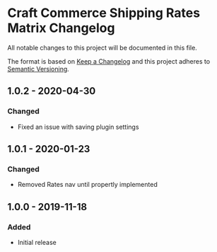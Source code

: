 # Craft Commerce Shipping Rates Matrix Changelog

All notable changes to this project will be documented in this file.

The format is based on [Keep a Changelog](http://keepachangelog.com/) and this project adheres to [Semantic Versioning](http://semver.org/).

## 1.0.2 - 2020-04-30
### Changed
- Fixed an issue with saving plugin settings

## 1.0.1 - 2020-01-23
### Changed
- Removed Rates nav until propertly implemented

## 1.0.0 - 2019-11-18
### Added
- Initial release
